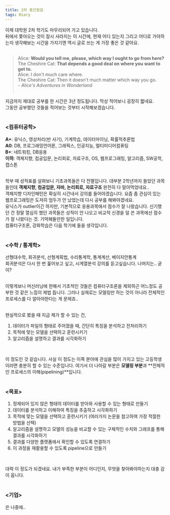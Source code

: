 ```yaml
---
title: 2차 중간점검
tags: Diary
---
```


<!--more-->

이제 대학원 2차 학기도 마무리되어 가고 있습니다. <Br>
뒤에서 쫓아오는 것이 잠시 사라지는 이 시간에, 현재 어디 있는지 그리고 어디로 가야하는지 생각해보는 시간을 가지기엔 역시 글로 쓰는 게 가장 좋은 것 같아요. <br><Br>

> Alice: **Would you tell me, please, which way I ought to go from here?** <br>
> The Cheshire Cat: **That depends a good deal on where you want to get to.** <br>
> Alice: I don't much care where. <br>
> The Cheshire Cat: Then it doesn't much matter which way you go. <br>
> \- *Alice's Adventures in Wonderland*
<br><br>

지금까지 제대로 공부를 한 시간은 3년 정도됩니다. 막상 적어보니 굉장히 짧네요. <br>
그동안 공부했던 것들을 적어보는 것부터 시작해보겠습니다. <br><br>

### <컴퓨터공학>
**A+**: 유닉스, 영상처리(반 사기), 기계학습, 데이터마이닝, 확률적추론법 <Br>
**A0**: DB, 프로그래밍언어론, 그래픽스, 인공지능, 멀티미디어컴퓨팅 <br>
**B+**: 네트워킹, DB응용 <br>
**이하**: 객체지향, 컴공입문, 논리회로, 자료구조, OS, 웹프로그래밍, 알고리즘, SW공학, 캡스톤 <br><br>

학부 때 성적표를 살펴보니 기초과목들은 다 전멸입니다. 대부분 2학년까지 들었던 과목들인데
**객체지향, 컴공입문, 자바, 논리회로, 자료구조** 완전히 다 말아먹었네요.. <br>
객체지향 디자인패턴은 확실히 시간내서 강의를 들어야겠습니다. 요즘 좀 관심이 있는 웹프로그래밍은 도저히 엄두가 안 났었는데 다시 공부를 해봐야겠네요. <br>
유닉스가 outlier이긴 하지만, 기본적으로 응용과목에서 점수가 잘 나왔습니다. 신기했던 건 정말 열심히 했던 과목들은 성적이 안 나오고 비교적 신경을 덜 쓴 과목에선 점수가 잘 나왔다는 것. 기억해둘만한 일입니다. <br>
컴퓨터구조론, 강화학습은 다음 학기에 들을 생각입니다. <Br><br>

### <수학 / 통계학>
선형대수학, 회귀분석, 선형계획법, 수리통계학, 통계계산, 베이지안통계 <br>
회귀분석은 다시 한 번 훑어보고 싶고, 시계열분석 강의를 듣고싶습니다. 나머지는.. 굳이? <br><Br>

이렇게보니 머신러닝에 한해서 기초적인 것들은 컴퓨터구조론을 제외하곤 어느정도 공부한 것 같은 느낌이 제법 듭니다. 그러나 실제로는 모델링만 하는 것이 아니라 전체적인 프로세스를 다 알아야한다는 게 문제죠.. <Br><br>

현실적으로 봤을 때 지금 제가 할 수 있는 건, <br>
1. 데이터가 파일의 형태로 주어졌을 때, 간단히 특징을 분석하고 전처리하기 <br>
2. 목적에 맞는 모델을 선택하고 훈련시키기 <br>
3. 알고리즘을 설명하고 결과를 시각화하기 <br>
<br>

이 정도인 것 같습니다. 사실 이 정도는 이쪽 분야에 관심을 많이 가지고 있는 고등학생이라면 충분히 할 수 있는 수준입니다. 여기서 더 나아갈 부분은 **모델링 부분**과 **전체적인 프로세스의 이해(pipelining)**입니다. <br><br>

### <목표>
1. 정제되어 있지 않은 형태의 데이터를 받아와 사용할 수 있는 형태로 만들기 <br>
2. 데이터를 분석하고 이해하여 특징을 추출하고 시각화하기 <br>
3. 목적에 맞는 모델을 선택하고 훈련시키기 (여러가지 논문을 참고하여 가장 적절한 방법을 선택) <br>
4. 알고리즘을 설명하고 모델의 성능을 비교할 수 있는 구체적인 수치와 그래프를 통해 결과를 시각화하기 <br>
5. 결과를 다양한 플랫폼에서 확인할 수 있도록 연결하기 <br>
6. 이 과정을 재활용할 수 있도록 pipeline으로 만들기 <br>
<br>

대략 이 정도가 되겠네요. 내가 부족한 부분이 어디인지, 무엇을 찾아봐야하는지 대충 감이 옵니다. <br><br>

### <기업>
은 나중에..
